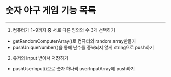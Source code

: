 # 숫자 야구 게임 기능 목록

---

1. 컴퓨터가 1~9까지 중 서로 다른 임의의 수 3개 선택하기

- getRandomComputerArray()로 컴퓨터의 random array만들기
- pushUniqueNumber()을 통해 난수를 중복되지 않게 string으로 push하기

2. 유저의 input 받아서 저장하기

- pushUserInput()으로 숫자 하나씩 userInputArray에 push하기
